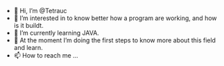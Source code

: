 - 👋 Hi, I’m @Tetrauc
- 👀 I’m interested in to know better how a program are working, and how is it buildt.
- 🌱 I’m currently learning JAVA.
- 💞️ At the moment I’m doing the first steps to know more about this field and learn.
- 📫 How to reach me ...

<!---
Tetrauc/Tetrauc is a ✨ special ✨ repository because its `README.md` (this file) appears on your GitHub profile.
You can click the Preview link to take a look at your changes.
--->
